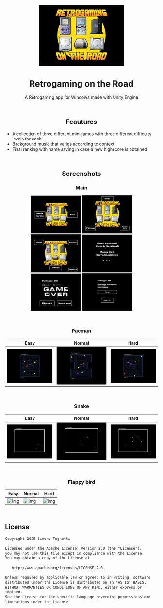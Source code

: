 <div align="center">
 
 <img src="Screenshots/Main.jpg" width="280" height="200">
 <h1>Retrogaming on the Road</h1>
 <p>A Retrogaming app for Windows made with Unity Engine</p>

</div>

&nbsp;

<h2 align="center">Feautures</h2>

- A collection of three different minigames with three different difficulty levels for each
- Background music that varies according to context
- Final ranking with name saving in case a new highscore is obtained

&nbsp;
&nbsp;

<h2 align="center">Screenshots</h2>

<div align="center">

 <h3>Main</h3>

 <img src="Screenshots/Menu_1.png" width="33%" />
 <img src="Screenshots/Menu_2.png" width="33%" />
 <img src="Screenshots/Menu_3.png" width="33%" />
 <img src="Screenshots/Instructions.png" width="33%" />
 <img src="Screenshots/Game_over.png" width="33%" />
 <img src="Screenshots/Success.png" width="33%" />

</div>

&nbsp;

<div align="center">

 <h3>Pacman</h3>

| Easy  | Normal | Hard |
| ------------- | ------------- | ------------- |
| ![img](Screenshots/Pacman_easy.gif) | ![img](Screenshots/Pacman_normal.gif) | ![img](Screenshots/Pacman_hard.gif) |
 
</div>

&nbsp;

<div align="center">

 <h3>Snake</h3>

| Easy  | Normal | Hard |
| ------------- | ------------- | ------------- |
| ![img](Screenshots/Snake_easy.gif) | ![img](Screenshots/Snake_normal.gif) | ![img](Screenshots/Snake_hard.gif) |
 
</div>

&nbsp;

<div align="center">

 <h3>Flappy bird</h3>

| Easy  | Normal | Hard |
| ------------- | ------------- | ------------- |
| ![img](Screenshots/Flappy_bird_easy.gif) | ![img](Screenshots/Flappy_bird_normal.gif) | ![img](Screenshots/Flappy_bird_hard.gif) |
 
</div>

&nbsp;

License
-------

    Copyright 2025 Simone Tugnetti

    Licensed under the Apache License, Version 2.0 (the "License");
    you may not use this file except in compliance with the License.
    You may obtain a copy of the License at

       http://www.apache.org/licenses/LICENSE-2.0

    Unless required by applicable law or agreed to in writing, software
    distributed under the License is distributed on an "AS IS" BASIS,
    WITHOUT WARRANTIES OR CONDITIONS OF ANY KIND, either express or implied.
    See the License for the specific language governing permissions and
    limitations under the License.
